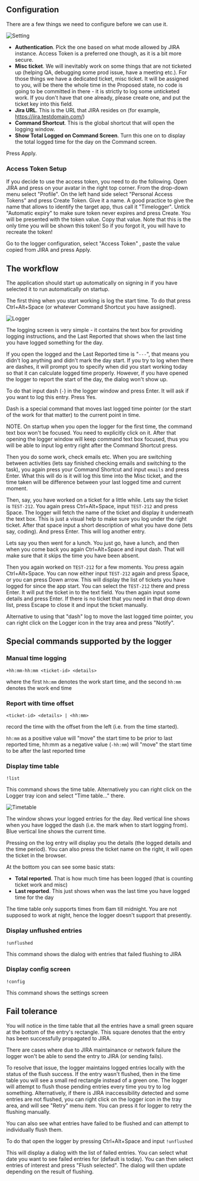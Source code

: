 ## Configuration
There are a few things we need to configure before we can use it.

![Setting](/assets/settings.png)

- **Authentication**. Pick the one based on what mode allowed by JIRA instance. Access Token is a preferred one though, as it is a bit more secure.
- **Misc ticket**. We will inevitably work on some things that are not ticketed up (helping QA, debugging some prod issue, have a meeting etc.). For those things we have a dedicated ticket, misc ticket. It will be assigned to you, will be there the whole time in the Proposed state, no code is going to be committed in there - it is strictly to log some unticketed work. If you don't have that one already, please create one, and put the ticket key into this field.
- **Jira URL**. This is the URL that JIRA resides on (for example, https://jira.testdomain.com/)
- **Command Shortcut**. This is the global shortcut that will open the logging window.
- **Show Total Logged on Command Screen**. Turn this one on to display the total logged time for the day on the Command screen.

Press Apply.

### Access Token Setup
If you decide to use the access token, you need to do the following.
Open JIRA and press on your avatar in the right top corner. From the drop-down menu select "Profile".
On the left hand side select "Personal Access Tokens" and press Create Token. Give it a name. A good practice to give the name that allows to identify the target app, thus call it "Timelogger". Untick "Automatic expiry" to make sure token never expires and press Create. You will be presented with the token value. Copy that value. Note that this is the only time you will be shown this token! So if you forgot it, you will have to recreate the token!

Go to the logger configuration, select "Access Token" , paste the value copied from JIRA and press Apply.

## The workflow
The application should start up automatically on signing in if you have selected it to run automatically on startup.

The first thing when you start working is log the start time. To do that press Ctrl+Alt+Space (or whatever Command Shortcut you have assigned).

![Logger](/assets/logger.png)

The logging screen is very simple - it contains the text box for providing logging instructions, and the Last Reported that shows when the last time you have logged something for the day.

If you open the logged and the Last Reported time is "`---`", that means you didn't log anything and didn't mark the day start. If you try to log when there are dashes, it will prompt you to specify when did you start working today so that it can calculate logged time properly. However, if you have opened the logger to report the start of the day, the dialog won't show up.

To do that input dash (`-`) in the logger window and press Enter. It will ask if you want to log this entry. Press Yes.

Dash is a special command that moves last logged time pointer (or the start of the work for that matter) to the current point in time.

NOTE. On startup when you open the logger for the first time, the command text box won't be focused. You need to explicitly click on it. After that opening the logger window will keep command text box focused, thus you will be able to input log entry right after the Command Shortcut press.

Then you do some work, check emails etc. When you are switching between activities (lets say finished checking emails and switching to the task), you again press your Command Shortcut and input `emails` and press Enter. What this will do is it will log this time into the Misc ticket, and the time taken will be difference between your last logged time and current moment. 

Then, say, you have worked on a ticket for a little while. Lets say the ticket is `TEST-212`. You again press Ctrl+Alt+Space, input `TEST-212` and press Space. The logger will fetch the name of the ticket and display it underneath the text box. This is just a visual help to make sure you log under the right ticket. After that space input a short description of what you have done (lets say, coding). And press Enter. This will log another entry.

Lets say you then went for a lunch. You just go, have a lunch, and then when you come back you again Ctrl+Alt+Space and input dash. That will make sure that it skips the time you have been absent.

Then you again worked on `TEST-212` for a few moments. You press again Ctrl+Alt+Space. You can now either input `TEST-212` again and press Space, or you can press Down arrow. This will display the list of tickets you have logged for since the app start. You can select the `TEST-212` there and press Enter. It will put the ticket in to the text field. You then again input some details and press Enter. If there is no ticket that you need in that drop down list, press Escape to close it and input the ticket manually.

Alternative to using that "dash" log to move the last logged time pointer, you can right click on the Logger icon in the tray area and press "Notify".


## Special commands supported by the logger

### Manual time logging
`+hh:mm-hh:mm <ticket-id> <details>`

where the first `hh:mm` denotes the work start time, and the second `hh:mm` denotes the work end time

### Report with time offset
`<ticket-id> <details> | <hh:mm>`

record the time with the offset from the left (i.e. from the time started).

`hh:mm` as a positive value will "move" the start time to be prior to last reported time, hh:mm as a negative value (`-hh:mm`) will "move" the start time to be after the last reported time


### Display time table
`!list`

This command shows the time table. Alternatively you can right click on the Logger tray icon and select "Time table..." there.

![Timetable](/assets/timetable.png)

The window shows your logged entries for the day. 
Red vertical line shows when you have logged the dash (i.e. the mark when to start logging from).
Blue vertical line shows the current time.

Pressing on the log entry will display you the details (the logged details and the time period).
You can also press the ticket name on the right, it will open the ticket in the browser.

At the bottom you can see some basic stats:
- **Total reported**. That is how much time has been logged (that is counting ticket work and misc)
- **Last reported**. This just shows when was the last time you have logged time for the day

The time table only supports times from 6am till midnight. You are not supposed to work at night, hence the logger doesn't support that presently.


### Display unflushed entries
`!unflushed`

This command shows the dialog with entries that failed flushing to JIRA


### Display config screen
`!config`

This command shows the settings screen


## Fail tolerance
You will notice in the time table that all the entries have a small green square at the bottom of the entry's rectangle. This square denotes that the entry has been successfully propagated to JIRA.

There are cases where due to JIRA maintainance or network failure the logger won't be able to send the entry to JIRA (or sending fails).

To resolve that issue, the logger maintains logged entries locally with the status of the flush success. If the entry wasn't flushed, then in the time table you will see a small red rectangle instead of a green one. 
The logger will attempt to flush those pending entries every time you try to log something. Alternatively, if there is JIRA inaccessibility detected and some entries are not flushed, you can right click on the logger 
icon in the tray area, and will see "Retry" menu item. You can press it for logger to retry the flushing manually.

You can also see what entries have failed to be flushed and can attempt to individually flush them.

To do that open the logger by pressing Ctrl+Alt+Space and input
`!unflushed`

This will display a dialog with the list of failed entries. You can select what date you want to see failed entries for (default is today). You can then select entries of interest and press "Flush selected". 
The dialog will then update depending on the result of flushing.

